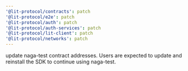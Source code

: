 ```yaml
---
'@lit-protocol/contracts': patch
'@lit-protocol/e2e': patch
'@lit-protocol/auth': patch
'@lit-protocol/auth-services': patch
'@lit-protocol/lit-client': patch
'@lit-protocol/networks': patch
---
```


update naga-test contract addresses. Users are expected to update and reinstall the SDK to continue using naga-test.

